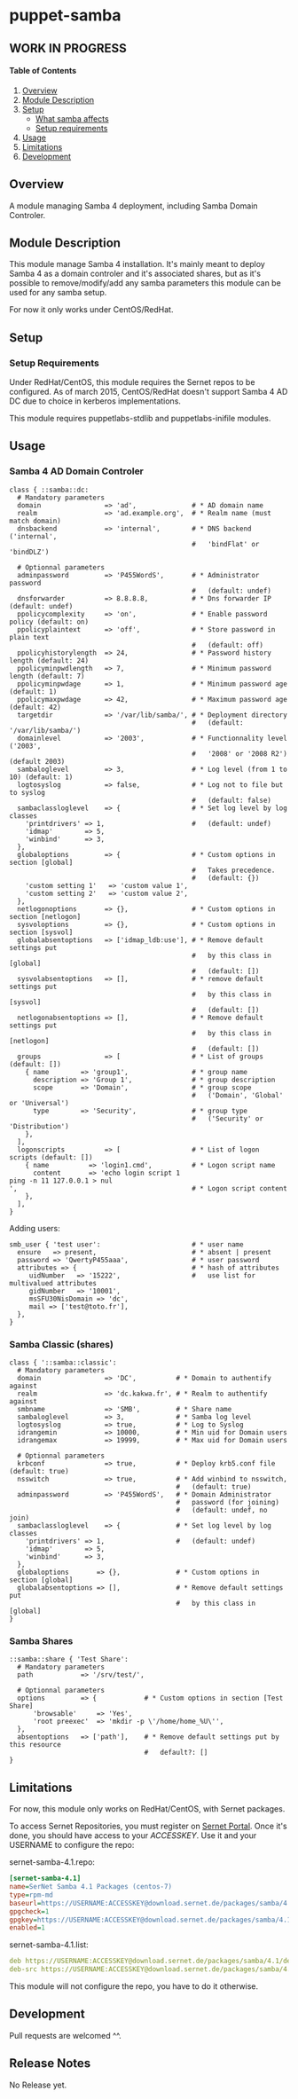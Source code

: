 # puppet-samba

## WORK IN PROGRESS ##

#### Table of Contents

1. [Overview](#overview)
2. [Module Description](#module-description)
3. [Setup](#setup)
    * [What samba affects](#what-samba-affects)
    * [Setup requirements](#setup-requirements)
4. [Usage](#usage)
5. [Limitations](#limitations)
6. [Development](#development)

## Overview

A module managing Samba 4 deployment, including Samba Domain Controler.

## Module Description

This module manage Samba 4 installation. It's mainly meant to deploy Samba 4 as a domain controler
and it's associated shares, but as it's possible to remove/modify/add any samba parameters this
module can be used for any samba setup.

For now it only works under CentOS/RedHat.

## Setup

### Setup Requirements

Under RedHat/CentOS, this module requires the Sernet repos to be configured.
As of  march 2015, CentOS/RedHat doesn't support Samba 4 AD DC due to choice in kerberos implementations.

This module requires puppetlabs-stdlib and puppetlabs-inifile modules.

## Usage

### Samba 4 AD Domain Controler

```puppet
class { ::samba::dc:
  # Mandatory parameters
  domain                => 'ad',              # * AD domain name
  realm                 => 'ad.example.org',  # * Realm name (must match domain)
  dnsbackend            => 'internal',        # * DNS backend ('internal', 
                                              #   'bindFlat' or 'bindDLZ')

  # Optionnal parameters
  adminpassword         => 'P455WordS',       # * Administrator password 
                                              #   (default: undef)
  dnsforwarder          => 8.8.8.8,           # * Dns forwarder IP (default: undef)
  ppolicycomplexity     => 'on',              # * Enable password policy (default: on)
  ppolicyplaintext      => 'off',             # * Store password in plain text 
                                              #   (default: off)
  ppolicyhistorylength  => 24,                # * Password history length (default: 24)
  ppolicyminpwdlength   => 7,                 # * Minimum password length (default: 7)
  ppolicyminpwdage      => 1,                 # * Minimum password age (default: 1)
  ppolicymaxpwdage      => 42,                # * Maximum password age (default: 42)
  targetdir             => '/var/lib/samba/', # * Deployment directory 
                                              #   (default: '/var/lib/samba/')
  domainlevel           => '2003',            # * Functionnality level ('2003',
                                              #   '2008' or '2008 R2') (default 2003)
  sambaloglevel         => 3,                 # * Log level (from 1 to 10) (default: 1)
  logtosyslog           => false,             # * Log not to file but to syslog 
                                              #   (default: false)
  sambaclassloglevel    => {                  # * Set log level by log classes
    'printdrivers' => 1,                      #   (default: undef)
    'idmap'        => 5,
    'winbind'      => 3,
  },
  globaloptions         => {                  # * Custom options in section [global] 
                                              #   Takes precedence.
                                              #   (default: {})
    'custom setting 1'   => 'custom value 1',
    'custom setting 2'   => 'custom value 2',
  },
  netlogonoptions       => {},                # * Custom options in section [netlogon]
  sysvoloptions         => {},                # * Custom options in section [sysvol]
  globalabsentoptions   => ['idmap_ldb:use'], # * Remove default settings put 
                                              #   by this class in [global] 
                                              #   (default: [])
  sysvolabsentoptions   => [],                # * remove default settings put 
                                              #   by this class in [sysvol] 
                                              #   (default: [])
  netlogonabsentoptions => [],                # * Remove default settings put 
                                              #   by this class in [netlogon] 
                                              #   (default: [])
  groups                => [                  # * List of groups (default: [])
    { name        => 'group1',                # * group name
      description => 'Group 1',               # * group description
      scope       => 'Domain',                # * group scope 
                                              #   ('Domain', 'Global' or 'Universal')
      type        => 'Security',              # * group type 
                                              #   ('Security' or 'Distribution')
    },
  ],
  logonscripts          => [                  # * List of logon scripts (default: [])
    { name          => 'login1.cmd',          # * Logon script name
      content       => 'echo login script 1 
ping -n 11 127.0.0.1 > nul
',                                            # * Logon script content
    },
  ],
}
```

Adding users:

```puppet
smb_user { 'test user':                       # * user name
  ensure   => present,                        # * absent | present
  password => 'QwertyP455aaa',                # * user password
  attributes => {                             # * hash of attributes
     uidNumber   => '15222',                  #   use list for multivalued attributes
     gidNumber   => '10001',
     msSFU30NisDomain => 'dc',
     mail => ['test@toto.fr'],
  },
}
```

### Samba Classic (shares)

```puppet
class { '::samba::classic':
  # Mandatory parameters
  domain                => 'DC',          # * Domain to authentify against
  realm                 => 'dc.kakwa.fr', # * Realm to authentify against
  smbname               => 'SMB',         # * Share name
  sambaloglevel         => 3,             # * Samba log level
  logtosyslog           => true,          # * Log to Syslog
  idrangemin            => 10000,         # * Min uid for Domain users
  idrangemax            => 19999,         # * Max uid for Domain users

  # Optionnal parameters
  krbconf               => true,          # * Deploy krb5.conf file (default: true)
  nsswitch              => true,          # * Add winbind to nsswitch,
                                          #   (default: true)
  adminpassword         => 'P455WordS',   # * Domain Administrator 
                                          #   password (for joining)
                                          #   (default: undef, no join)
  sambaclassloglevel    => {              # * Set log level by log classes
    'printdrivers' => 1,                  #   (default: undef)
    'idmap'        => 5,
    'winbind'      => 3,
  },
  globaloptions       => {},              # * Custom options in section [global] 
  globalabsentoptions => [],              # * Remove default settings put 
                                          #   by this class in [global]
}
```

### Samba Shares

```puppet
::samba::share { 'Test Share':
  # Mandatory parameters
  path            => '/srv/test/',
  
  # Optionnal parameters
  options         => {            # * Custom options in section [Test Share] 
      'browsable'     => 'Yes',
      'root preexec'  => 'mkdir -p \'/home/home_%U\'',
  },
  absentoptions   => ['path'],    # * Remove default settings put by this resource
                                  #   default?: []
}
```

## Limitations

For now, this module only works on RedHat/CentOS, with Sernet packages.

To access Sernet Repositories, you must register on [Sernet Portal](https://portal.enterprisesamba.com/users/sign_up).
Once it's done, you should have access to your *ACCESSKEY*. Use it and your USERNAME to configure the repo:

sernet-samba-4.1.repo:
```ini
[sernet-samba-4.1]
name=SerNet Samba 4.1 Packages (centos-7)
type=rpm-md
baseurl=https://USERNAME:ACCESSKEY@download.sernet.de/packages/samba/4.1/centos/7/
gpgcheck=1
gpgkey=https://USERNAME:ACCESSKEY@download.sernet.de/packages/samba/4.1/centos/7/repodata/repomd.xml.key
enabled=1
```

sernet-samba-4.1.list:
```yml
deb https://USERNAME:ACCESSKEY@download.sernet.de/packages/samba/4.1/debian wheezy main
deb-src https://USERNAME:ACCESSKEY@download.sernet.de/packages/samba/4.1/debian wheezy main
```

This module will not configure the repo, you have to do it otherwise.

## Development

Pull requests are welcomed ^^.

## Release Notes

No Release yet.

